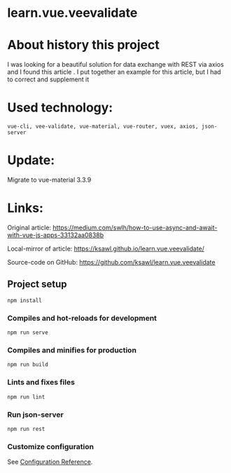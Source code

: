 # learn.vue.veevalidate

# About history this project
I was looking for a beautiful solution for data exchange with REST via axios and I found this article . I put together an example for this article, but I had to correct and supplement it

# Used technology:
```
vue-cli, vee-validate, vue-material, vue-router, vuex, axios, json-server
```
# Update:
Migrate to vue-material 3.3.9

# Links:
Original article: https://medium.com/swlh/how-to-use-async-and-await-with-vue-js-apps-33132aa0838b

Local-mirror of article: https://ksawl.github.io/learn.vue.veevalidate/

Source-code on GitHub: https://github.com/ksawl/learn.vue.veevalidate

## Project setup
```
npm install
```

### Compiles and hot-reloads for development
```
npm run serve
```

### Compiles and minifies for production
```
npm run build
```

### Lints and fixes files
```
npm run lint
```

### Run json-server
```
npm run rest
```

### Customize configuration
See [Configuration Reference](https://cli.vuejs.org/config/).
